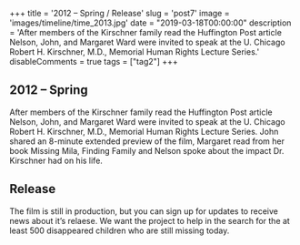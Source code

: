 +++
title = '2012 – Spring / Release'
slug = 'post7'
image = 'images/timeline/time_2013.jpg'
date = "2019-03-18T00:00:00"
description = 'After members of the Kirschner family read the Huffington Post article Nelson, John, and Margaret Ward were invited to speak at the U. Chicago Robert H. Kirschner, M.D., Memorial Human Rights Lecture Series.'
disableComments = true
tags = ["tag2"]
+++
## 2012 – Spring

After members of the Kirschner family read the Huffington Post article Nelson, John, and Margaret Ward were invited to speak at the U. Chicago Robert H. Kirschner, M.D., Memorial Human Rights Lecture Series. John shared an 8-minute extended preview of the film, Margaret read from her book Missing Mila, Finding Family and Nelson spoke about the impact Dr. Kirschner had on his life.

## Release

The film is still in production, but you can sign up for updates to receive news about it’s relaese. We want the project to help in the search for the at least 500 disappeared children who are still missing today.